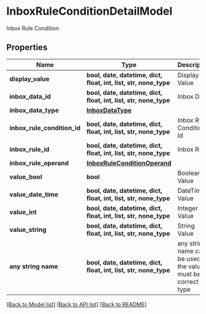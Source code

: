 # InboxRuleConditionDetailModel

Inbox Rule Condition

## Properties
Name | Type | Description | Notes
------------ | ------------- | ------------- | -------------
**display_value** | **bool, date, datetime, dict, float, int, list, str, none_type** | Display Value | [optional] 
**inbox_data_id** | **bool, date, datetime, dict, float, int, list, str, none_type** | Inbox Data | [optional] 
**inbox_data_type** | [**InboxDataType**](InboxDataType.md) |  | [optional] 
**inbox_rule_condition_id** | **bool, date, datetime, dict, float, int, list, str, none_type** | Inbox Rule Condition Id | [optional] 
**inbox_rule_id** | **bool, date, datetime, dict, float, int, list, str, none_type** | Inbox Rule | [optional] 
**inbox_rule_operand** | [**InboxRuleConditionOperand**](InboxRuleConditionOperand.md) |  | [optional] 
**value_bool** | **bool** | Boolean Value | [optional] 
**value_date_time** | **bool, date, datetime, dict, float, int, list, str, none_type** | DateTime Value | [optional] 
**value_int** | **bool, date, datetime, dict, float, int, list, str, none_type** | Integer Value | [optional] 
**value_string** | **bool, date, datetime, dict, float, int, list, str, none_type** | String Value | [optional] 
**any string name** | **bool, date, datetime, dict, float, int, list, str, none_type** | any string name can be used but the value must be the correct type | [optional]

[[Back to Model list]](../README.md#documentation-for-models) [[Back to API list]](../README.md#documentation-for-api-endpoints) [[Back to README]](../README.md)


